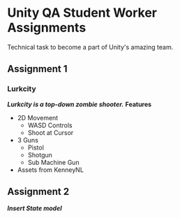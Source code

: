# Unity QA Student Worker Assignments
Technical task to become a part of Unity's amazing team.
## Assignment 1
### Lurkcity
**_Lurkcity is a top-down zombie shooter._**
**Features**
- 2D Movement
  - WASD Controls
  - Shoot at Cursor
- 3 Guns
  - Pistol
  - Shotgun
  - Sub Machine Gun
- Assets from KenneyNL

## Assignment 2
**_Insert State model_**

